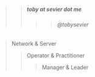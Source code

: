 


>> ##### toby at sevier dot me
>>>> ###### @tobysevier

> Network & Server
>> Operator & Practitioner
>>> Manager & Leader

